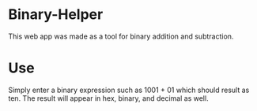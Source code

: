# Binary-Helper

This web app was made as a tool for binary addition and subtraction.

# Use
Simply enter a binary expression such as 1001 + 01 which should result as ten. The result will appear in hex, binary, and decimal as well.
